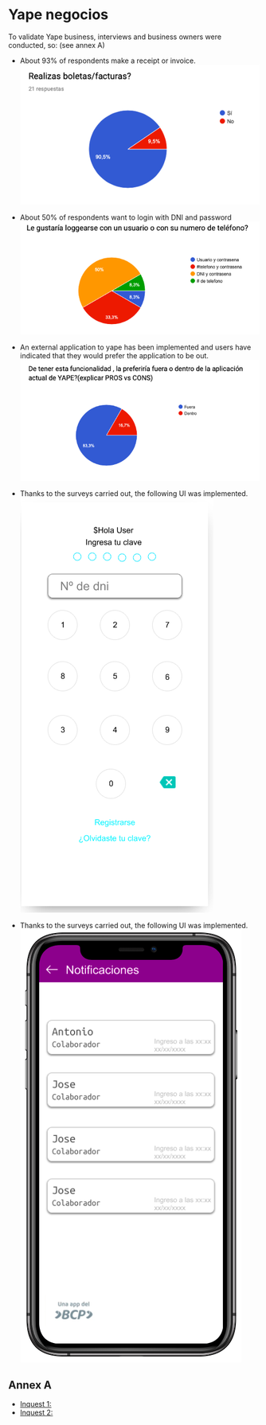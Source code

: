 # Yape negocios

To validate Yape business, interviews and business owners were conducted, so:
(see annex A)

  * About 93% of respondents make a receipt or invoice.
  ![alt text](https://github.com/cs2901/yape-bcp-project-yacket-fingerlog/blob/master/Product%20survey/Sustentation/graficosValidacion/boletasFacuras%3F.png "boletasFacutras")

  * About 50% of respondents want to login with DNI and password
  ![alt text](https://github.com/cs2901/yape-bcp-project-yacket-fingerlog/blob/master/Product%20survey/Sustentation/graficosValidacion/login.png "boletasFacutras")

  * An external application to yape has been implemented and users have indicated that they would prefer the application to be out.
  ![alt text](https://github.com/cs2901/yape-bcp-project-yacket-fingerlog/blob/master/Product%20survey/Sustentation/graficosValidacion/dentroFuera.png "boletasFacutras")

  * Thanks to the surveys carried out, the following UI was implemented.
  ![alt text](https://github.com/cs2901/yape-bcp-project-yacket-fingerlog/blob/master/Product%20survey/MockUp/login.png "boletasFacutras")

  * Thanks to the surveys carried out, the following UI was implemented.
  ![alt text](https://github.com/cs2901/yape-bcp-project-yacket-fingerlog/blob/master/Product%20survey/MockUp/notificaciones.png "boletasFacutras")

## Annex A

  * [Inquest 1: ](https://docs.google.com/forms/d/1IMmPFMz4QDQ8OgJuUxfVK_YOjKAWRpLmGhCRctjzJOs/edit?ts=5ce1ed89)
  * [Inquest 2: ](https://docs.google.com/forms/d/15-q12yPX8_6um8sfrdP-3SLXTMPWw4dEJZn8b_BOmnQ/edit)
